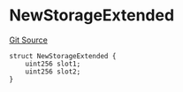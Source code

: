 # NewStorageExtended
[Git Source](https://github.com/ubiquity/ubiquity-dollar/blob/49f9572156af908d8e01f3af3e3983810b447fee/src/dollar/mocks/MockFacet.sol)


```solidity
struct NewStorageExtended {
    uint256 slot1;
    uint256 slot2;
}
```

